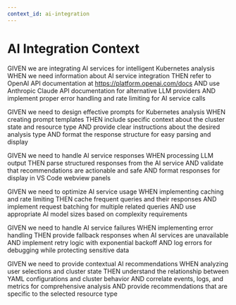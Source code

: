 ```yaml
---
context_id: ai-integration
---
```


# AI Integration Context

GIVEN we are integrating AI services for intelligent Kubernetes analysis
WHEN we need information about AI service integration
THEN refer to OpenAI API documentation at https://platform.openai.com/docs
AND use Anthropic Claude API documentation for alternative LLM providers
AND implement proper error handling and rate limiting for AI service calls

GIVEN we need to design effective prompts for Kubernetes analysis
WHEN creating prompt templates
THEN include specific context about the cluster state and resource type
AND provide clear instructions about the desired analysis type
AND format the response structure for easy parsing and display

GIVEN we need to handle AI service responses
WHEN processing LLM output
THEN parse structured responses from the AI service
AND validate that recommendations are actionable and safe
AND format responses for display in VS Code webview panels

GIVEN we need to optimize AI service usage
WHEN implementing caching and rate limiting
THEN cache frequent queries and their responses
AND implement request batching for multiple related queries
AND use appropriate AI model sizes based on complexity requirements

GIVEN we need to handle AI service failures
WHEN implementing error handling
THEN provide fallback responses when AI services are unavailable
AND implement retry logic with exponential backoff
AND log errors for debugging while protecting sensitive data

GIVEN we need to provide contextual AI recommendations
WHEN analyzing user selections and cluster state
THEN understand the relationship between YAML configurations and cluster behavior
AND correlate events, logs, and metrics for comprehensive analysis
AND provide recommendations that are specific to the selected resource type
